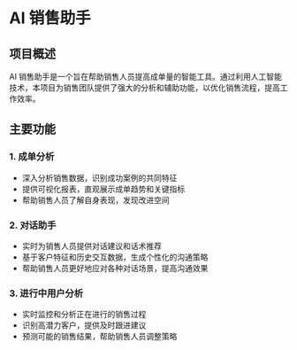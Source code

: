 # AI 销售助手

## 项目概述

AI 销售助手是一个旨在帮助销售人员提高成单量的智能工具。通过利用人工智能技术，本项目为销售团队提供了强大的分析和辅助功能，以优化销售流程，提高工作效率。

## 主要功能

### 1. 成单分析

- 深入分析销售数据，识别成功案例的共同特征
- 提供可视化报表，直观展示成单趋势和关键指标
- 帮助销售人员了解自身表现，发现改进空间

### 2. 对话助手

- 实时为销售人员提供对话建议和话术推荐
- 基于客户特征和历史交互数据，生成个性化的沟通策略
- 帮助销售人员更好地应对各种对话场景，提高沟通效果

### 3. 进行中用户分析

- 实时监控和分析正在进行的销售过程
- 识别高潜力客户，提供及时跟进建议
- 预测可能的销售结果，帮助销售人员调整策略